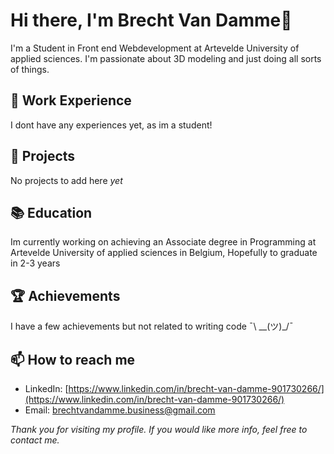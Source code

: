 # Hi there, I'm Brecht Van Damme👋
I'm a Student in Front end Webdevelopment at Artevelde University of applied sciences. I'm passionate about 3D modeling and just doing all sorts of things.

## 💼 Work Experience
I dont have any experiences yet, as im a student!

## 🚀 Projects
No projects to add here *yet*

## 📚 Education
Im currently working on achieving an Associate degree in Programming at Artevelde University of applied sciences in Belgium, Hopefully to graduate in 2-3 years

## 🏆 Achievements
I have a few achievements but not related to writing code ¯\ __(ツ)_/¯

## 📫 How to reach me
- LinkedIn: [https://www.linkedin.com/in/brecht-van-damme-901730266/](https://www.linkedin.com/in/brecht-van-damme-901730266/)
- Email: brechtvandamme.business@gmail.com

*Thank you for visiting my profile. If you would like more info, feel free to contact me.*
